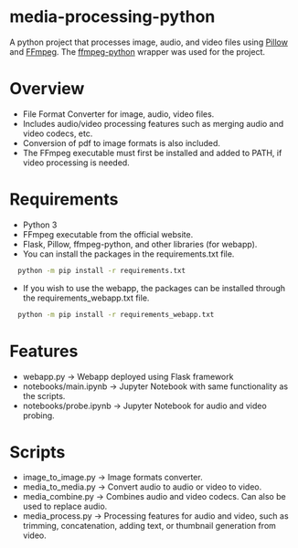 # media-processing-python
A python project that processes image, audio, and video files using [Pillow](https://pillow.readthedocs.io/en/stable/) and [FFmpeg](https://ffmpeg.org/). The [ffmpeg-python](https://pypi.org/project/ffmpeg-python/) wrapper was used for the project.

# Overview
* File Format Converter for image, audio, video files.
* Includes audio/video processing features such as merging audio and video codecs, etc.
* Conversion of pdf to image formats is also included.
* The FFmpeg executable must first be installed and added to PATH, if video processing is needed.

# Requirements
* Python 3
* FFmpeg executable from the official website.
* Flask, Pillow, ffmpeg-python, and other libraries (for webapp).
* You can install the packages in the requirements.txt file.
```sh
  python -m pip install -r requirements.txt
```
* If you wish to use the webapp, the packages can be installed through the requirements_webapp.txt file.
```sh
  python -m pip install -r requirements_webapp.txt
```

# Features
* webapp.py -> Webapp deployed using Flask framework
* notebooks/main.ipynb -> Jupyter Notebook with same functionality as the scripts.
* notebooks/probe.ipynb -> Jupyter Notebook for audio and video probing.


# Scripts
* image_to_image.py -> Image formats converter.
* media_to_media.py -> Convert audio to audio or video to video.
* media_combine.py -> Combines audio and video codecs. Can also be used to replace audio.
* media_process.py -> Processing features for audio and video, such as trimming, concatenation, adding text, or thumbnail generation from video.